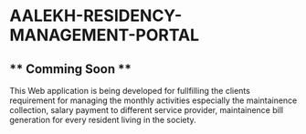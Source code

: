 # AALEKH-RESIDENCY-MANAGEMENT-PORTAL

## ** Comming Soon **
This Web application is being developed for fullfilling the clients requirement for managing the monthly activities especially the maintainence collection, salary payment to different service provider, maintainence bill generation for every resident living in the society.
